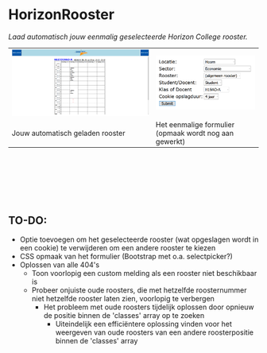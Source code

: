 # HorizonRooster
*Laad automatisch jouw eenmalig geselecteerde Horizon College rooster.*

<table>
  <tbody>
    <tr>
      <td>
        <img src="https://raw.githubusercontent.com/Rowan-Mulder/HorizonRooster/main/Github%20bestanden/Screenshots/Screenshot1.png" alt="Screenshot van het resultaat">
      </td>
      <td>
        <img src="https://raw.githubusercontent.com/Rowan-Mulder/HorizonRooster/main/Github%20bestanden/Screenshots/Screenshot2.png" alt="Screenshot van het formulier">
      </td>
    </tr>
    <tr>
      <td>
        Jouw automatisch geladen rooster
      </td>
      <td>
        Het eenmalige formulier (opmaak wordt nog aan gewerkt)
      </td>
    </tr>
  </tbody>
</table>

<br><br><br>
---

## TO-DO:
- Optie toevoegen om het geselecteerde rooster (wat opgeslagen wordt in een cookie) te verwijderen om een andere rooster te kiezen
- CSS opmaak van het formulier (Bootstrap met o.a. selectpicker?)
- Oplossen van alle 404's
  - Toon voorlopig een custom melding als een rooster niet beschikbaar is
  - Probeer onjuiste oude roosters, die met hetzelfde roosternummer niet hetzelfde rooster laten zien, voorlopig te verbergen
    - Het probleem met oude roosters tijdelijk oplossen door opnieuw de positie binnen de 'classes' array op te zoeken
      - Uiteindelijk een efficiëntere oplossing vinden voor het weergeven van oude roosters van een andere roosterpositie binnen de 'classes' array
